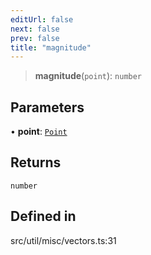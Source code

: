 ```yaml
---
editUrl: false
next: false
prev: false
title: "magnitude"
---
```


> **magnitude**(`point`): `number`

## Parameters

• **point**: [`Point`](/api/classes/point/)

## Returns

`number`

## Defined in

src/util/misc/vectors.ts:31

